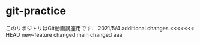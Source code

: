 # git-practice
このリポジトリはGit動画講座用です．
2021/5/4 additional changes
<<<<<<< HEAD
new-feature changed
main changed
aaa
